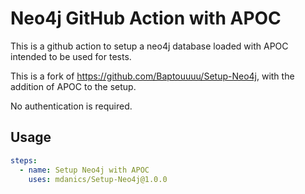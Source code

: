 # Neo4j GitHub Action with APOC

This is a github action to setup a neo4j database loaded with APOC intended to be used for tests.

This is a fork of https://github.com/Baptouuuu/Setup-Neo4j, with the addition of APOC to the setup.

No authentication is required. 

## Usage

```yml
steps:
  - name: Setup Neo4j with APOC
    uses: mdanics/Setup-Neo4j@1.0.0
```
